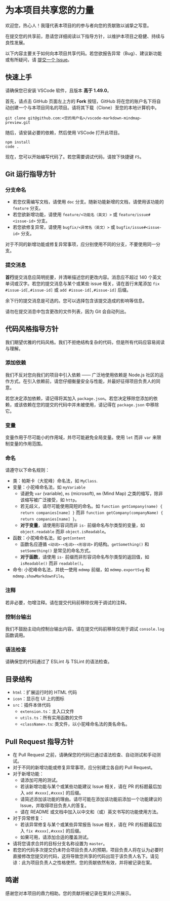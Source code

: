 # 为本项目共享您的力量
欢迎您，热心人！我瑾代表本项目的的参与者向您的贡献致以诚挚之写意。

在提交您的共享前，恳请您详细阅读以下指导方针，以维护本项目之稳健、持续与良性发展。

以下内容主要关于如何向本项目共享代码。若您欲报告异常（Bug）、建议新功能或有所疑问，请 [提交一个 Issue](https://github.com/baobao1270/vscode-markdown-mindmap-preview/issues/new/choose)。

## 快速上手
请确保您已安装 VSCode 软件，且版本 **高于 1.49.0**。

首先，请点击 GitHub 页面左上方的 **Fork** 按钮，GitHub 将在您的账户名下将自动创建一个与本项目同名的项目。请将其下载（Clone）至您的本地计算机中。

```
git clone git@github.com:<您的用户名>/vscode-markdown-mindmap-preview.git
```

随后，请安装必要的依赖，然后使用 VSCode 打开此项目。
```
npm install
code .
```

现在，您可以开始编写代码了。若您需要调试代码，请按下快捷键 `F5`。

## Git 运行指导方针
### 分支命名
 - 若您仅需编写文档，请使用 `doc` 分支。随新功能新增的文档，请使用该功能的 `feature` 分支。
 - 若您欲新增功能，请使用 `feature/<功能名（英文）>` 或 `feature/issue#<issue-id>` 分支。
 - 若您欲修复异常，请使用 `bugfix/<异常名（英文）>` 或 `bugfix/issue#<issue-id>` 分支。

对于不同的新增功能或修复异常事项，应分别使用不同的分支，不要使用同一分支。

### 提交消息
**首行**提交消息应简明扼要，并清晰描述您的更改内容。消息应不超过 140 个英文单词或汉字。若您的提交消息与某个或某些 issue 相关，请在首行末尾添加 `fix #issue-id[,#issue-id]` 或 `add #issue-id[,#issue-id]` 后缀。

余下行的提交消息是可选的。您可以选择包含该提交造成的影响等信息。

请勿在提交消息中包含更改的文件列表，因为 Git 会自动列出。

## 代码风格指导方针
我们期望优雅的代码风格。我们不拒绝结构复杂的代码，但是所有代码应容易阅读与理解。

### 添加依赖
我们不反对您向我们的项目中引入依赖 —— 广泛地使用依赖是 Node.js 社区的运作方式。在引入依赖前，请您仔细衡量安全与性能，并最好征得项目负责人的同意。

若您决定添加依赖，请记得将其加入 `package.json`。若您决定移除您添加的依赖，或该依赖在您的提交的代码中并未被使用，请记得在 `package.json` 中移除它。

### 变量
变量作用于尽可能小的作用域，并尽可能避免全局变量。使用 `let` 而非 `var` 来限制变量的作用范围。

### 命名
请遵守以下命名规则：
 - 类：帕斯卡（大驼峰）命名法，如 `MyClass`.
 - 变量：小驼峰命名法，如 `myVariable`
   - 请避免 `var` (variable), `ms` (microsoft), `mm` (Mind Map) 之类的缩写，除非该缩写被广泛接受，如 `http`。
   - 若无歧义，请尽可能使用简短的命名。如 `function getCompany(name) { return companies[name] }` 而非 `function getCompany(companyName) { return companies[name] }`。
   - **对于变量**，请使用形容词而非 `is-` 前缀命名布尔类型的变量，如 `object.readable` 而非 `object.isReadable`。
 - 函数：小驼峰命名法，如 `getContent`
   - 函数名应遵循 `<动词>-<名词>-<形容词>` 的结构。`getSomething()` 和 `setSomething()` 是常见的命名方式。
   - **对于函数**，请使用 `is-` 前缀而非形容词命名布尔类型的返回值，如 `isReadable()` 而非 `readable()`。
 - 命令: 小驼峰命名法，并统一使用 `mdmmp` 前缀，如 `mdmmp.exportSvg` 和 `mdmmp.showMarkdownFile`。

### 注释
若非必要，勿增注释。请在提交代码前移除仅用于调试的注释。

### 控制台输出
我们不鼓励主动向控制台输出内容。请在提交代码前移除仅用于调试 `console.log` 函数调用。

### 语法检查
请确保您的代码通过了 ESLint 与 TSLint 的语法检查。

## 目录结构
 - `html`：扩展运行时的 HTML 代码
 - `icon`：显示在 UI 上的图标
 - `src`：插件本体代码
   - `extension.ts`：主入口文件
   - `utils.ts`：所有实用函数的文件
   - `<className>.ts`: 类文件，以小驼峰命名法的类名命名。

## Pull Request 指导方针
 - 在 Pull Request 之前，请确保您的代码已通过语法检查、自动测试和手动测试。
 - 对于不同的新增功能或修复异常事项，应分别建立各自的 Pull Request。
 - 对于新增功能：
   - 请添加可用的测试。
   - 若该新增功能与某个或某些功能建议 Issue 相关，请在 PR 的标题最后加入 `add #xxxx[,#xxxx]` 的后缀。
   - 请简述添加该功能的理由。请尽可能在添加该功能前添加一个功能建议的 Issue，并取得项目负责人的答复。
   - 请在 README 或文档中加入以中文和（或）英文书写的功能使用方法。
 - 对于异常修复：
   - 若该异常修复与某个或某些异常报告 Issue 相关，请在 PR 的标题最后加入 `fix #xxxx[,#xxxx]` 的后缀。
   - 如果可用，请添加合适的覆盖测试。
 - 请将您请求合并的目标分支名称设置为 `master`。
 - 若您的代码多次提交仍未符合项目负责人的预期，项目负责人将在认为必要时直接修改您提交的代码，这将导致您共享的代码出现于该负责人名下。请见谅：此为项目负责人之性格使然，您的贡献依然有效，并将被记录在案。

## 鸣谢
感谢您对本项目的鼎力相助。您的贡献将被记录在案并公开展示。
